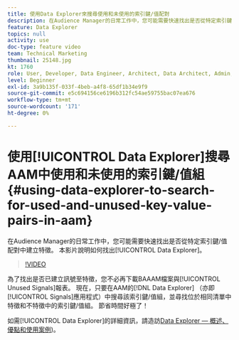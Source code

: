 ```yaml
---
title: 使用Data Explorer來搜尋使用和未使用的索引鍵/值配對
description: 在Audience Manager的日常工作中，您可能需要快速找出是否從特定索引鍵/值配對中建立特徵。 本影片說明如何使用Data Explorer來瞭解。
feature: Data Explorer
topics: null
activity: use
doc-type: feature video
team: Technical Marketing
thumbnail: 25148.jpg
kt: 1760
role: User, Developer, Data Engineer, Architect, Data Architect, Admin, Leader
level: Beginner
exl-id: 3a9b135f-033f-4beb-a4f8-65df1b34e9f9
source-git-commit: e5c694156ce6196b312fc54ae59755bac07ea676
workflow-type: tm+mt
source-wordcount: '171'
ht-degree: 0%

---
```


# 使用[!UICONTROL Data Explorer]搜尋AAM中使用和未使用的索引鍵/值組 {#using-data-explorer-to-search-for-used-and-unused-key-value-pairs-in-aam}

在Audience Manager的日常工作中，您可能需要快速找出是否從特定索引鍵/值配對中建立特徵。 本影片說明如何找出[!UICONTROL Data Explorer]。

>[!VIDEO](https://video.tv.adobe.com/v/25148/?quality=12)

為了找出是否已建立訊號至特徵，您不必再下載BAAAM檔案與[!UICONTROL Unused Signals]報表。 現在，只要在AAM的[!DNL Data Explorer] （亦即[!UICONTROL Signals]應用程式）中搜尋該索引鍵/值組，並尋找位於相同清單中特徵和不特徵中的索引鍵/值組。 節省時間好極了！

如需[!UICONTROL Data Explorer]的詳細資訊，請造訪[Data Explorer — 概述、優點和使用案例](https://experienceleague.adobe.com/docs/audience-manager/user-guide/features/data-explorer/data-explorer-overview.html?lang=zh-Hant))。
